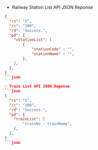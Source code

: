 - Railway Station List API JSON Reponse
```json
{
  "rs": "S",
  "rc": "200",
  "rd": "Success.",
  "pd": {
    "vStationList": [
        {
            "stationCode" : "",
            "stationName" : "",
        },
    ],
  },
}
```json

- Train List API JSON Reponse
```json
{
  "rs": "S",
  "rc": "200",
  "rd": "Success.",
  "pd": {
    "trainList": [
        "trainNo - trainName",
    ],
  },
}
```json
